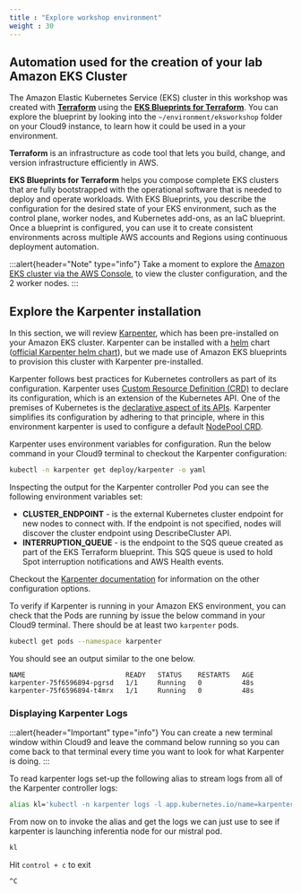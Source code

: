 ```yaml
---
title : "Explore workshop environment"
weight : 30
---
```


## Automation used for the creation of your lab Amazon EKS Cluster

The Amazon Elastic Kubernetes Service (EKS) cluster in this workshop was created with [**Terraform**](https://www.terraform.io/) using the [**EKS Blueprints for Terraform**](https://github.com/aws-ia/terraform-aws-eks-blueprints). You can explore the blueprint by looking into the `~/environment/eksworkshop` folder on your Cloud9 instance, to learn how it could be used in a your environment.

**Terraform** is an infrastructure as code tool that lets you build, change, and version infrastructure efficiently in AWS.

**EKS Blueprints for Terraform** helps you compose complete EKS clusters that are fully bootstrapped with the operational software that is needed to deploy and operate workloads. With EKS Blueprints, you describe the configuration for the desired state of your EKS environment, such as the control plane, worker nodes, and Kubernetes add-ons, as an IaC blueprint. Once a blueprint is configured, you can use it to create consistent environments across multiple AWS accounts and Regions using continuous deployment automation.

:::alert{header="Note" type="info"}
Take a moment to explore the  [Amazon EKS cluster via the AWS Console](https://console.aws.amazon.com/eks),  to view the cluster configuration, and the 2 worker nodes.
:::

## Explore the Karpenter installation

In this section, we will review [Karpenter](https://karpenter.sh/), which has been pre-installed on your Amazon EKS cluster. Karpenter can be installed with a [helm](https://helm.sh/) chart ([official Karpenter helm chart](https://github.com/aws/karpenter/blob/main/charts/karpenter/values.yaml)), but we made use of Amazon EKS blueprints to provision this cluster with Karpenter pre-installed.

Karpenter follows best practices for Kubernetes controllers as part of its configuration. Karpenter uses [Custom Resource Definition (CRD)](https://kubernetes.io/docs/concepts/extend-kubernetes/api-extension/custom-resources/) to declare its configuration, which is an extension of the Kubernetes API. One of the premises of Kubernetes is the [declarative aspect of its APIs](https://kubernetes.io/docs/concepts/overview/kubernetes-api/). Karpenter simplifies its configuration by adhering to that principle, where in this environment karpenter is used to configure a default [NodePool CRD](https://karpenter.sh/docs/concepts/nodepools/).

Karpenter uses environment variables for configuration. Run the below command in your Cloud9 terminal to checkout the Karpenter configuration:

```bash
kubectl -n karpenter get deploy/karpenter -o yaml
```

Inspecting the output for the Karpenter controller Pod you can see the following environment variables set:

* **CLUSTER_ENDPOINT** - is the external Kubernetes cluster endpoint for new nodes to connect with. If the endpoint is not specified, nodes will discover the cluster endpoint using DescribeCluster API.
* **INTERRUPTION_QUEUE** - is the endpoint to the SQS queue created as part of the EKS Terraform blueprint. This SQS queue is used to hold Spot interruption notifications and AWS Health events.

Checkout the [Karpenter documentation](https://karpenter.sh/docs/reference/settings/) for information on the other configuration options.

To verify if Karpenter is running in your Amazon EKS environment, you can check that the Pods are running by issue the below command in your Cloud9 terminal. There should be at least two `karpenter` pods.
```bash
kubectl get pods --namespace karpenter
```

You should see an output similar to the one below.
```
NAME                         READY   STATUS    RESTARTS   AGE
karpenter-75f6596894-pgrsd   1/1     Running   0          48s
karpenter-75f6596894-t4mrx   1/1     Running   0          48s
```


### Displaying Karpenter Logs

:::alert{header="Important" type="info"}
You can create a new terminal window within Cloud9 and leave the command below running so you can come back to that terminal every time you want to look for what Karpenter is doing.
:::

To read karpenter logs set-up the following alias to stream logs from all of the Karpenter controller logs:

```bash
alias kl='kubectl -n karpenter logs -l app.kubernetes.io/name=karpenter --all-containers=true -f --tail=20'
```

From now on to invoke the alias and get the logs we can just use to see if karpenter is launching inferentia node for our mistral pod.

```bash
kl
```

Hit `control + c` to exit
```bash
^C
```
